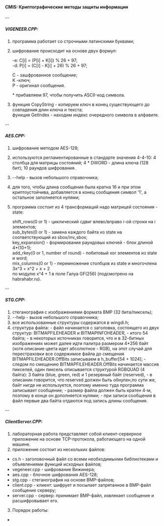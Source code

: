 #### CMIS: Криптографические методы защиты информации  

--

##### VIGENEER.CPP: #####
  1.  программа работает со строчными латинскими буквами;  
  2.  шифрование происходит на основе двух формул:  

		-e: C[i] = (P[i] + K[i]) % 26 + 97;  
		-d: P[i] = (C[i] - K[i] + 26) % 26 + 97;    
      
		C - зашфрованное сообщение;  
		K -ключ;  
		P - оригинал сообщения.  
      
		\* прибавляем 97, чтобы получить ASCII-код символа. 
      
    
  3.  функция CopyString - копируем ключ в конец существующего до совпадения длин ключа и текста;  
     функция GetIndex - находим индекс очередного символа в алфавите.  

--
   
##### AES.CPP: #####
  1.  шифрование методом AES-128;
  2.  используются регламентированные в стандарте значения 4-4-10:
      4 столбца для матрицы состояний;
      4 * DWORD - длина ключа (128 бит);
      10 раундов шифрования.
  3.  --help - вызов небольшого справочника;
  4.  для того, чтобы длина сообщения была кратна 16 и при этом криптоустойчива,
     добавляется в конец сообщения символ '1', а остальное заполняется нулями;
  5.  программа состоит из 4 трансформаций надо матрицей состояния - statе:

		shift_rows(0 or 1) - циклический сдвиг влево/вправо i-ой строки на i элементов;  
		sub_bytes(0 or 1) - замена каждого байта из state на соответствующий из sbox/inv_sbox;  
		key_expansion() - формирование раундовых ключей - блок длиной 4*(10+1);  
		add_rkey(0 or 1, number of round) - побитовый xor элементов из state и word;  
		mix_columns(0 or 1) - перемножение столбцов из state и многочлена  3x^3 + x^2 + x + 2  
		                      по модулю x^4 + 1 в поле Галуа GF(256) (подсмотрено на habrahabr.ru).  
   
--

##### STG.CPP: #####
   1.  стеганография с изображениями формата BMP (32 бита/пиксель);
   2.  --help - вызов небольшого справочника;
   3.  все использованные структуры содержатся в wingdi.h;
   4.  структура файла: 
      - файл начинается с заголовка, состоящего из двух структур: BITMAPFILEHEADER и BITMAPINFOHEADER, - итого 54 байта;
      - в некоторых источниках говорится, что и в 32-битных изображениях может далее идти палитра размером 4*256 байт 
        (хотя описание цвета идет абсолютное - RGB), на этот случай для перестраховки все содержимое файла до смещения
        BITMAPFILEHEADER.OffBits записываем в h_buffer[54 + 1024];
      - следом по смещению BITMAPFILEHEADER.OffBits начинается массив пикселей, один пиксель описывается структурой
        RGBQUAD (4 байта): 3 байта (blue, green, red) и 1 резервный байт (reserved), - в описании говорится,
        что reserved должен быть обнулен,по сути же, байт нигде не используется, поэтому именно туда программа
        записывает сообщение;
      - размер файла должен быть кратен 4-м, поэтому в конце он дополняется нулями;
      - при записи сообщения в файл первые два байта отдаются под запись длины сообщения.

--

##### ClientServer.CPP: #####

  1.  лабораторная работа представляет собой клиент-серверное приложение на основе TCP-протокола, работающего на одной машине.
  2.  приложение состоит из нескольких файлов:
  -  cs.h - заголовочный файл со всеми необходимыхми библиотеками и объявлениями функций исходных файлов;
  -  vegeneer.cpp - шифрование Вижинера;
  -  aes.cpp - блочное шифрования AES-128;
  -  stg.cpp - стеганография на основе BMP-файлов;
  -  client.cpp - клиент: шифрует и посылает запрятанное в BMP-файл сообщение серверу; 
  -  server.cpp - сервер: принимает BMP-файл, извлекает сообщение и расшифровывает его.
  3.  Порядок работы:
  -  
